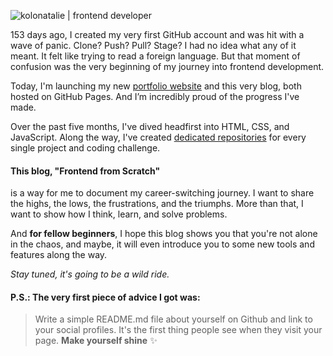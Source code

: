 <img
  src="../assets/images/kolonatalie-main-photo.webp"
  alt="kolonatalie | frontend developer"
  style="aspect-ratio: 7 /5" >


153 days ago, I created my very first GitHub account and was hit with a wave of panic. Clone? Push? Pull? Stage? I had no idea what any of it meant. It felt like trying to read a foreign language. But that moment of confusion was the very beginning of my journey into frontend development.

Today, I'm launching my new <a href="../" target="_blank">portfolio website</a> and this very blog, both hosted on GitHub Pages. And I’m incredibly proud of the progress I've made.

Over the past five months, I've dived headfirst into HTML, CSS, and JavaScript. Along the way, I've created <a href="https://github.com/kolonatalie/frontend-practice-projects" target="_blank">dedicated repositories</a> for every single project and coding challenge.

#### This blog, "Frontend from Scratch" 

is a way for me to document my career-switching journey. I want to share the highs, the lows, the frustrations, and the triumphs. More than that, I want to show how I think, learn, and solve problems. 

And **for fellow beginners**, I hope this blog shows you that you're not alone in the chaos, and maybe, it will even introduce you to some new tools and features along the way.

*Stay tuned, it's going to be a wild ride.*

#### P.S.: The very first piece of advice I got was:

> Write a simple README.md file about yourself on Github and link to your social profiles. It's the first thing people see when they visit your page. **Make yourself shine** ✨
